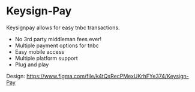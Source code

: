 # Keysign-Pay
Keysignpay allows for easy tnbc transactions.

* No 3rd party middleman fees ever!
* Multiple payment options for tnbc
* Easy mobile access
* Multiple platform support
* Plug and play

Design:
https://www.figma.com/file/k4tQsRecPMexUKrhFYe374/Keysign-Pay
